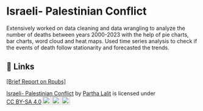 
# Israeli- Palestinian Conflict

Extensively worked on data cleaning and data wrangling to analyze the number of deaths between years 2000-2023 with the help of pie charts, bar charts, word cloud and heat maps. 
Used time series analysis to check if the events of death follow stationarity and forecasted the trends.

## 🔗 Links
[[Brief Report on Rpubs]](https://rpubs.com/parth_lalit/ispel)

<p xmlns:cc="http://creativecommons.org/ns#" xmlns:dct="http://purl.org/dc/terms/"><a property="dct:title" rel="cc:attributionURL" href="https://github.com/parthalalit/Israeli-Palestinian-Conflict">Israeli- Palestinian Conflict</a> by <a rel="cc:attributionURL dct:creator" property="cc:attributionName" href="https://github.com/parthalalit">Partha Lalit</a> is licensed under <a href="http://creativecommons.org/licenses/by-sa/4.0/?ref=chooser-v1" target="_blank" rel="license noopener noreferrer" style="display:inline-block;">CC BY-SA 4.0<img style="height:22px!important;margin-left:3px;vertical-align:text-bottom;" src="https://mirrors.creativecommons.org/presskit/icons/cc.svg?ref=chooser-v1"><img style="height:22px!important;margin-left:3px;vertical-align:text-bottom;" src="https://mirrors.creativecommons.org/presskit/icons/by.svg?ref=chooser-v1"><img style="height:22px!important;margin-left:3px;vertical-align:text-bottom;" src="https://mirrors.creativecommons.org/presskit/icons/sa.svg?ref=chooser-v1"></a></p>
